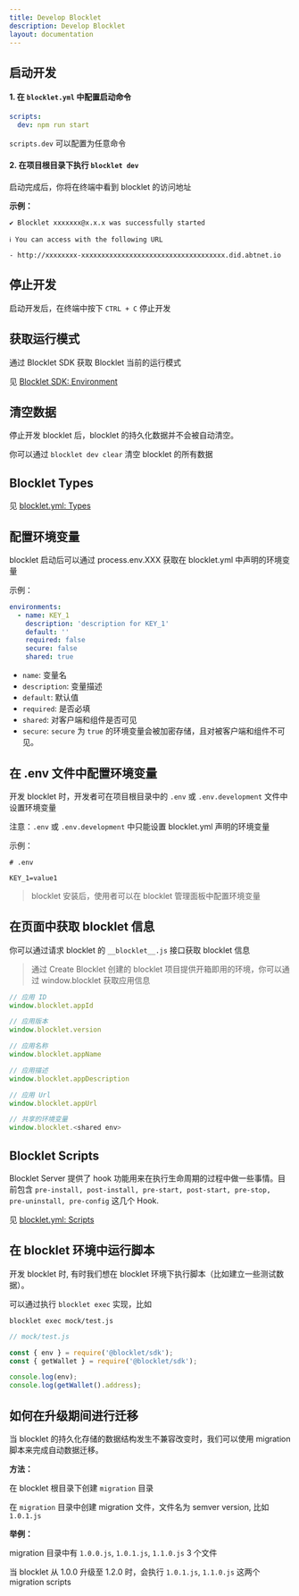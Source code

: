 ```yaml
---
title: Develop Blocklet
description: Develop Blocklet
layout: documentation
---
```


## 启动开发

#### 1. 在 `blocklet.yml` 中配置启动命令

```yml
scripts:
  dev: npm run start
```

`scripts.dev` 可以配置为任意命令

#### 2. 在项目根目录下执行 `blocklet dev`

启动完成后，你将在终端中看到 blocklet 的访问地址

**示例：**

```
✔ Blocklet xxxxxxx@x.x.x was successfully started

ℹ You can access with the following URL

- http://xxxxxxxx-xxxxxxxxxxxxxxxxxxxxxxxxxxxxxxxxxxxx.did.abtnet.io
```

<!-- blocklet dev install/start/remove 打算废弃 https://github.com/ArcBlock/blocklet-server/issues/5165 -->

## 停止开发

启动开发后，在终端中按下 `CTRL + C` 停止开发

## 获取运行模式

通过 Blocklet SDK 获取 Blocklet 当前的运行模式

见 [Blocklet SDK: Environment](/reference/blocklet-sdk#mode)

## 清空数据

停止开发 blocklet 后，blocklet 的持久化数据并不会被自动清空。

你可以通过 `blocklet dev clear` 清空 blocklet 的所有数据

## Blocklet Types

见 [blocklet.yml: Types](/reference/blocklet-spec/#types)

## 配置环境变量

blocklet 启动后可以通过 process.env.XXX 获取在 blocklet.yml 中声明的环境变量

示例：

```yml
environments:
  - name: KEY_1
    description: 'description for KEY_1'
    default: ''
    required: false
    secure: false
    shared: true
```

- `name`: 变量名
- `description`: 变量描述
- `default`: 默认值
- `required`: 是否必填
- `shared`: 对客户端和组件是否可见
- `secure`: `secure` 为 `true` 的环境变量会被加密存储，且对被客户端和组件不可见。

## 在 .env 文件中配置环境变量

开发 blocklet 时，开发者可在项目根目录中的 `.env` 或 `.env.development` 文件中设置环境变量

注意：`.env` 或 `.env.development` 中只能设置 blocklet.yml 声明的环境变量

示例：

```
# .env

KEY_1=value1

```

> blocklet 安装后，使用者可以在 blocklet 管理面板中配置环境变量

## 在页面中获取 blocklet 信息

你可以通过请求 blocklet 的 `__blocklet__.js` 接口获取 blocklet 信息

> 通过 Create Blocklet 创建的 blocklet 项目提供开箱即用的环境，你可以通过 window.blocklet 获取应用信息

```js
// 应用 ID
window.blocklet.appId

// 应用版本
window.blocklet.version

// 应用名称
window.blocklet.appName

// 应用描述
window.blocklet.appDescription

// 应用 Url
window.blocklet.appUrl

// 共享的环境变量
window.blocklet.<shared env>
```

## Blocklet Scripts

Blocklet Server 提供了 hook 功能用来在执行生命周期的过程中做一些事情。目前包含 `pre-install, post-install, pre-start, post-start, pre-stop, pre-uninstall, pre-config` 这几个 Hook.

见 [blocklet.yml: Scripts](/reference/blocklet-spec/#scripts)

## 在 blocklet 环境中运行脚本

开发 blocklet 时, 有时我们想在 blocklet 环境下执行脚本（比如建立一些测试数据）。

可以通过执行 `blocklet exec` 实现，比如

```
blocklet exec mock/test.js
```

```js
// mock/test.js

const { env } = require('@blocklet/sdk');
const { getWallet } = require('@blocklet/sdk');

console.log(env);
console.log(getWallet().address);
```

## 如何在升级期间进行迁移

当 blocklet 的持久化存储的数据结构发生不兼容改变时，我们可以使用 migration 脚本来完成自动数据迁移。

**方法：**

在 blocklet 根目录下创建 `migration` 目录

在 `migration` 目录中创建 migration 文件，文件名为 semver version, 比如 `1.0.1.js`

**举例：**

migration 目录中有 `1.0.0.js`, `1.0.1.js`, `1.1.0.js` 3 个文件

当 blocklet 从 1.0.0 升级至 1.2.0 时，会执行 `1.0.1.js`, `1.1.0.js` 这两个 migration scripts
